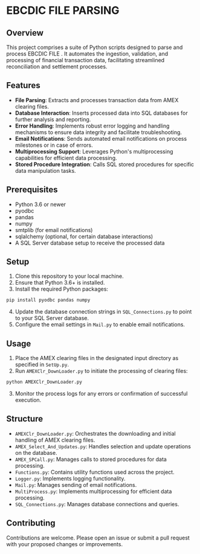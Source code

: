 
# EBCDIC FILE PARSING


## Overview

This project comprises a suite of Python scripts designed to parse and process EBCDIC FILE . It automates the ingestion, validation, and processing of financial transaction data, facilitating streamlined reconciliation and settlement processes.

## Features
- **File Parsing**: Extracts and processes transaction data from AMEX clearing files.
- **Database Interaction**: Inserts processed data into SQL databases for further analysis and reporting.
- **Error Handling**: Implements robust error logging and handling mechanisms to ensure data integrity and facilitate troubleshooting.
- **Email Notifications**: Sends automated email notifications on process milestones or in case of errors.
- **Multiprocessing Support**: Leverages Python's multiprocessing capabilities for efficient data processing.
- **Stored Procedure Integration**: Calls SQL stored procedures for specific data manipulation tasks.

## Prerequisites

- Python 3.6 or newer
- pyodbc
- pandas
- numpy
- smtplib (for email notifications)
- sqlalchemy (optional, for certain database interactions)
- A SQL Server database setup to receive the processed data

## Setup

1. Clone this repository to your local machine.
2. Ensure that Python 3.6+ is installed.
3. Install the required Python packages:

```bash
pip install pyodbc pandas numpy
```

4. Update the database connection strings in `SQL_Connections.py` to point to your SQL Server database.
5. Configure the email settings in `Mail.py` to enable email notifications.

## Usage

1. Place the AMEX clearing files in the designated input directory as specified in `SetUp.py`.
2. Run `AMEXClr_DownLoader.py` to initiate the processing of clearing files:

```bash
python AMEXClr_DownLoader.py
```

3. Monitor the process logs for any errors or confirmation of successful execution.

## Structure

- `AMEXClr_DownLoader.py`: Orchestrates the downloading and initial handling of AMEX clearing files.
- `AMEX_Select_And_Updates.py`: Handles selection and update operations on the database.
- `AMEX_SPCall.py`: Manages calls to stored procedures for data processing.
- `Functions.py`: Contains utility functions used across the project.
- `Logger.py`: Implements logging functionality.
- `Mail.py`: Manages sending of email notifications.
- `MultiProcess.py`: Implements multiprocessing for efficient data processing.
- `SQL_Connections.py`: Manages database connections and queries.

## Contributing

Contributions are welcome. Please open an issue or submit a pull request with your proposed changes or improvements.

